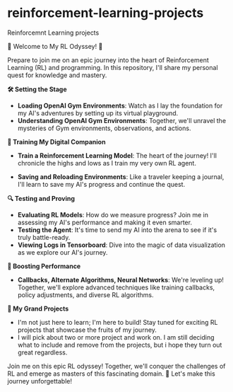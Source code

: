 # reinforcement-learning-projects
Reinforcemnt Learning projects

🚀 Welcome to My RL Odyssey! 🤖

Prepare to join me on an epic journey into the heart of Reinforcement Learning (RL) and programming. 
In this repository, I'll share my personal quest for knowledge and mastery.

**🛠️ Setting the Stage**
- **Loading OpenAI Gym Environments**: Watch as I lay the foundation for my AI's adventures by setting up its virtual playground.
- **Understanding OpenAI Gym Environments**: Together, we'll unravel the mysteries of Gym environments, observations, and actions.

**🤖 Training My Digital Companion**
- **Train a Reinforcement Learning Model**: The heart of the journey! I'll chronicle the highs and lows as I train my very own RL agent.
  
- **Saving and Reloading Environments**: Like a traveler keeping a journal, I'll learn to save my AI's progress and continue the quest.

**🔍 Testing and Proving**
- **Evaluating RL Models**: How do we measure progress? Join me in assessing my AI's performance and making it even smarter.
- **Testing the Agent**: It's time to send my AI into the arena to see if it's truly battle-ready.
- **Viewing Logs in Tensorboard**: Dive into the magic of data visualization as we explore our AI's journey.


**🚀 Boosting Performance**
- **Callbacks, Alternate Algorithms, Neural Networks**: We're leveling up! Together, we'll explore advanced techniques like training callbacks, policy adjustments, and diverse RL algorithms.


**🚀 My Grand Projects**
- I'm not just here to learn; I'm here to build! Stay tuned for exciting RL projects that showcase the fruits of my journey.
-  I will pick about two or more project and work on. I am still deciding what to include and remove from the projects, but i hope they turn out great regardless.


Join me on this epic RL odyssey! Together, we'll conquer the challenges of RL and emerge as masters of this fascinating domain. 🌟 Let's make this journey unforgettable!
